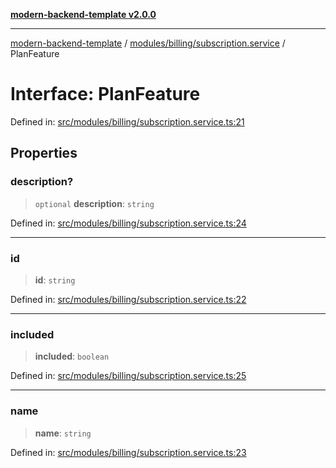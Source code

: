 [**modern-backend-template v2.0.0**](../../../../README.md)

***

[modern-backend-template](../../../../modules.md) / [modules/billing/subscription.service](../README.md) / PlanFeature

# Interface: PlanFeature

Defined in: [src/modules/billing/subscription.service.ts:21](https://github.com/maemreyo/saas-4cus-nodejs/blob/2a5b3f3aa11335dfa561e80e1feabb8e6084261e/src/modules/billing/subscription.service.ts#L21)

## Properties

### description?

> `optional` **description**: `string`

Defined in: [src/modules/billing/subscription.service.ts:24](https://github.com/maemreyo/saas-4cus-nodejs/blob/2a5b3f3aa11335dfa561e80e1feabb8e6084261e/src/modules/billing/subscription.service.ts#L24)

***

### id

> **id**: `string`

Defined in: [src/modules/billing/subscription.service.ts:22](https://github.com/maemreyo/saas-4cus-nodejs/blob/2a5b3f3aa11335dfa561e80e1feabb8e6084261e/src/modules/billing/subscription.service.ts#L22)

***

### included

> **included**: `boolean`

Defined in: [src/modules/billing/subscription.service.ts:25](https://github.com/maemreyo/saas-4cus-nodejs/blob/2a5b3f3aa11335dfa561e80e1feabb8e6084261e/src/modules/billing/subscription.service.ts#L25)

***

### name

> **name**: `string`

Defined in: [src/modules/billing/subscription.service.ts:23](https://github.com/maemreyo/saas-4cus-nodejs/blob/2a5b3f3aa11335dfa561e80e1feabb8e6084261e/src/modules/billing/subscription.service.ts#L23)
